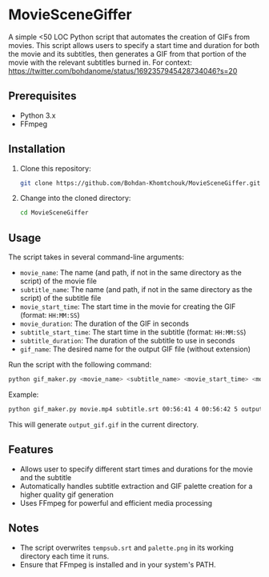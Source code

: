 # MovieSceneGiffer

A simple <50 LOC Python script that automates the creation of GIFs from movies. This script allows users to specify a start time and duration for both the movie and its subtitles, then generates a GIF from that portion of the movie with the relevant subtitles burned in. For context: https://twitter.com/bohdanome/status/1692357945428734046?s=20

## Prerequisites

- Python 3.x
- FFmpeg

## Installation

1. Clone this repository:
   ```bash
   git clone https://github.com/Bohdan-Khomtchouk/MovieSceneGiffer.git
   ```

2. Change into the cloned directory:
   ```bash
   cd MovieSceneGiffer
   ```

## Usage

The script takes in several command-line arguments:

- `movie_name`: The name (and path, if not in the same directory as the script) of the movie file
- `subtitle_name`: The name (and path, if not in the same directory as the script) of the subtitle file
- `movie_start_time`: The start time in the movie for creating the GIF (format: `HH:MM:SS`)
- `movie_duration`: The duration of the GIF in seconds
- `subtitle_start_time`: The start time in the subtitle (format: `HH:MM:SS`)
- `subtitle_duration`: The duration of the subtitle to use in seconds
- `gif_name`: The desired name for the output GIF file (without extension)

Run the script with the following command:

```bash
python gif_maker.py <movie_name> <subtitle_name> <movie_start_time> <movie_duration> <subtitle_start_time> <subtitle_duration> <gif_name>
```

Example:

```bash
python gif_maker.py movie.mp4 subtitle.srt 00:56:41 4 00:56:42 5 output_gif
```

This will generate `output_gif.gif` in the current directory.

## Features

- Allows user to specify different start times and durations for the movie and the subtitle
- Automatically handles subtitle extraction and GIF palette creation for a higher quality gif generation
- Uses FFmpeg for powerful and efficient media processing

## Notes

- The script overwrites `tempsub.srt` and `palette.png` in its working directory each time it runs.
- Ensure that FFmpeg is installed and in your system's PATH.
